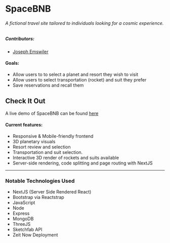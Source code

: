 # SpaceBNB

###### A fictional travel site tailored to individuals looking for a cosmic experience.

##### Contributors:
* [Joseph Emswiler](https://github.com/josephemswiler)

#### Goals:
* Allow users to to select a planet and resort they wish to visit
* Allow users to select transportation (rocket) and suit they prefer
* Save reservations and recall them

## Check It Out
A live demo of SpaceBNB can be found [here](https://space-bnb.now.sh)

#### Current features:
* Responsive & Mobile-friendly frontend
* 3D planetary visuals
* Resort review and selection
* Transportation and suit selection.
* Interactive 3D render of rockets and suits available
* Server-side rendering, code splitting and page routing with NextJS

---

### Notable Technologies Used

* NextJS (Server Side Rendered React)
* Bootstrap via Reactstrap
* JavaScript
* Node
* Express
* MongoDB
* ThreeJS
* Sketchfab API
* Zeit Now Deployment